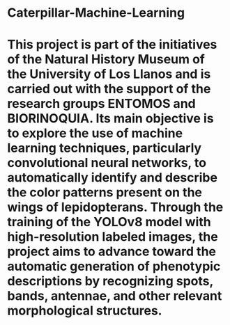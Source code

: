 # Caterpillar-Machine-Learning
# This project is part of the initiatives of the Natural History Museum of the University of Los Llanos and is carried out with the support of the research groups ENTOMOS and BIORINOQUIA. Its main objective is to explore the use of machine learning techniques, particularly convolutional neural networks, to automatically identify and describe the color patterns present on the wings of lepidopterans. Through the training of the YOLOv8 model with high-resolution labeled images, the project aims to advance toward the automatic generation of phenotypic descriptions by recognizing spots, bands, antennae, and other relevant morphological structures.
